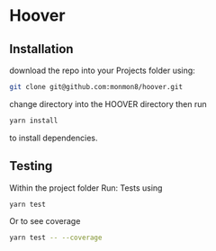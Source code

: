# Hoover

## Installation

download the repo into your Projects folder using:

```bash
git clone git@github.com:monmon8/hoover.git
```

change directory into the HOOVER directory then run

```bash
yarn install
```

to install dependencies.

## Testing

Within the project folder Run:
Tests using

```bash
yarn test

```

Or to see coverage

```bash
yarn test -- --coverage
```
